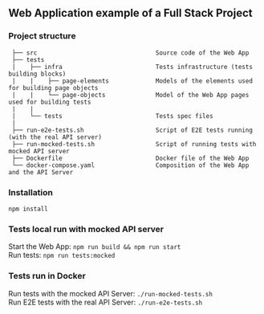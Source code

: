 ## Web Application example of a Full Stack Project

### Project structure

     ├── src                                 Source code of the Web App
     ├── tests
     |    ├── infra                          Tests infrastructure (tests building blocks)
     |    |    ├── page-elements             Models of the elements used for building page objects
     |    |    └── page-objects              Model of the Web App pages used for building tests
     |    |
     |    └── tests                          Tests spec files
     |
     ├── run-e2e-tests.sh                    Script of E2E tests running (with the real API server)
     ├── run-mocked-tests.sh                 Script of running tests with mocked API server
     ├── Dockerfile                          Docker file of the Web App 
     └── docker-compose.yaml                 Composition of the Web App and the API Server

### Installation

`npm install`

### Tests local run with mocked API server

Start the Web App: `npm run build && npm run start`  
Run tests: `npm run tests:mocked`

### Tests run in Docker

Run tests with the mocked API Server: `./run-mocked-tests.sh`  
Run E2E tests with the real API Server: `./run-e2e-tests.sh`